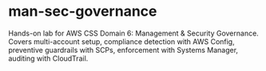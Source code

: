 # man-sec-governance
Hands-on lab for AWS CSS Domain 6: Management &amp; Security Governance. Covers multi-account setup, compliance detection with AWS Config, preventive guardrails with SCPs, enforcement with Systems Manager, auditing with CloudTrail.
